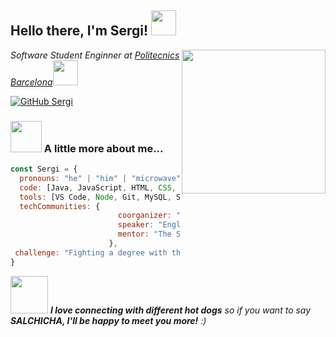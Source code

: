 <h2> Hello there, I'm Sergi! <img src="https://github.com/PerezSJ/PerezSJ.github.io/blob/master/Gifs%20and%20Pictures/giphy.gif" width="40"></h2>
<img align='right' src="https://github.com/PerezSJ/PerezSJ.github.io/blob/master/Gifs%20and%20Pictures/flip1.gif" width="230">
<p><em>Software Student Enginner at <a href="https://politecnics.barcelona/">Politecnics Barcelona</a></a><img src="https://media.giphy.com/media/WUlplcMpOCEmTGBtBW/giphy.gif" width="40"> 
</em></p>

[![GitHub Sergi](https://img.shields.io/github/followers/PerezSJ?label=follow&style=social)](https://github.com/PerezSJ)


### <img src="https://github.com/PerezSJ/PerezSJ.github.io/blob/master/Gifs%20and%20Pictures/flip2.gif" width="50"> A little more about me...  

```javascript
const Sergi = {
  pronouns: "he" | "him" | "microwave"
  code: [Java, JavaScript, HTML, CSS, SQL, PHP]
  tools: [VS Code, Node, Git, MySQL, SASS]
  techCommunities: {
                        coorganizer: "FreakSmart",
                        speaker: "English de Barcelona",
                        mentor: "The Salchicha Force"
                      },
 challenge: "Fighting a degree with the force of coding."
}
```

<img src="https://github.com/PerezSJ/PerezSJ.github.io/blob/master/Gifs%20and%20Pictures/giphy4.gif" width="60"> <em><b>I love connecting with different hot dogs</b> so if you want to say <b>SALCHICHA, I'll be happy to meet you more!</b> :)</em>
